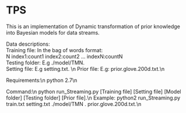 # TPS
This is an implementation of Dynamic transformation of prior knowledge into Bayesian models for data streams.

Data descriptions: \
    Training file: In the bag of words format: \
        N index1:count1 index2:count2 ... indexN:countN \
    Testing folder: E.g ./model/TMN.\
    Setting file: E.g setting.txt. \n
    Prior file: E.g: prior.glove.200d.txt.\n


Requirements:\n
	python 2.7\n

Command:\n
    python run_Streaming.py [Training file] [Setting file] [Model folder] [Testing folder] [Prior file].\n
    Example: python2 run_Streaming.py train.txt setting.txt ./model/TMN . prior.glove.200d.txt.\n
